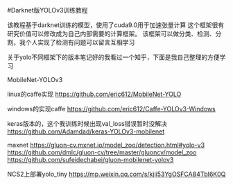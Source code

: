 
#Darknet版YOLOv3训练教程

该教程基于darknet训练的模型，使用了cuda9.0用于加速张量计算
这个框架很有研究价值可以修改成为自己内部需要的计算框架。
该框架可以做分类、检测、分割，我个人实现了检测有问题可以留言互相学习

关于yolo不同框架下的版本笔记好的我看过一个知乎，下面是我自己整理的方便学习

MobileNet-YOLOv3

linux的caffe实现
https://github.com/eric612/MobileNet-YOLO

windows的实现caffe
https://github.com/eric612/Caffe-YOLOv3-Windows 

keras版本的，这个我训练时候出现val_loss错误暂时没解决
https://github.com/Adamdad/keras-YOLOv3-mobilenet

maxnet
https://gluon-cv.mxnet.io/model_zoo/detection.html#yolo-v3
https://github.com/dmlc/gluon-cv/tree/master/gluoncv/model_zoo
https://github.com/sufeidechabei/gluon-mobilenet-yolov3

NCS2上部署yolo_tiny
https://mp.weixin.qq.com/s/kjii53YgOSFCA84Tbl6K0Q


